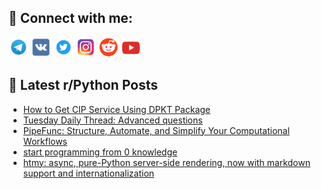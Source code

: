 ## 🔎 Connect with me:
[<img src="https://github.com/bullbesh/bullbesh/blob/main/images/Telegram.png" width="32" height="32" />](https://t.me/bullbesh)
[<img src="https://github.com/bullbesh/bullbesh/blob/main/images/VK.png" width="32" height="32" />](https://vk.com/bullbesh)
[<img src="https://github.com/bullbesh/bullbesh/blob/main/images/Twitter.png" width="32" height="32" />](https://twitter.com/bullbesh1)
[<img src="https://github.com/bullbesh/bullbesh/blob/main/images/Instagram.png" width="32" height="32" />](https://www.instagram.com/bullbesh)
[<img src="https://github.com/bullbesh/bullbesh/blob/main/images/Reddit.png" width="32" height="32" />](https://www.reddit.com/user/bullbesh)
[<img src="https://github.com/bullbesh/bullbesh/blob/main/images/YouTube.png" width="32" height="32" />](https://www.youtube.com/channel/UCtfjRs6uzgq5mfm8S06WTcg)

## 📕 Latest r/Python Posts
<!-- BLOG-POST-LIST:START -->
- [How to Get CIP Service Using DPKT Package](https://www.reddit.com/r/Python/comments/1gpaqim/how_to_get_cip_service_using_dpkt_package/)
- [Tuesday Daily Thread: Advanced questions](https://www.reddit.com/r/Python/comments/1gp7a3y/tuesday_daily_thread_advanced_questions/)
- [PipeFunc: Structure, Automate, and Simplify Your Computational Workflows](https://www.reddit.com/r/Python/comments/1gp79mj/pipefunc_structure_automate_and_simplify_your/)
- [start programming from 0 knowledge](https://www.reddit.com/r/Python/comments/1gp408u/start_programming_from_0_knowledge/)
- [htmy: async, pure-Python server-side rendering, now with markdown support and internationalization](https://www.reddit.com/r/Python/comments/1gp3mww/htmy_async_purepython_serverside_rendering_now/)
<!-- BLOG-POST-LIST:END -->
